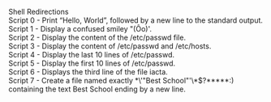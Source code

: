 Shell Redirections <br>
Script 0 - Print “Hello, World”, followed by a new line to the standard output. <br>
Script 1 - Display a confused smiley "(Ôo)'. <br>
Script 2 - Display the content of the /etc/passwd file. <br>
Script 3 - Display the content of /etc/passwd and /etc/hosts. <br>
Script 4 - Display the last 10 lines of /etc/passwd. <br>
Script 5 - Display the first 10 lines of /etc/passwd. <br>
Script 6 - Displays the third line of the file iacta. <br>
Script 7 - Create a file named exactly \*\\'"Best School"\'\\*$\?\*\*\*\*\*:) containing the text Best School ending by a new line. <br>
